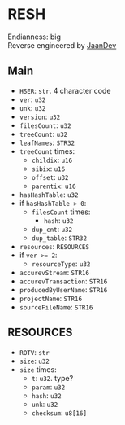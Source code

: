 # RESH
Endianness: big  
Reverse engineered by [JaanDev](https://github.com/JaanDev)

## Main
* `HSER`: `str`. 4 character code
* `ver`: `u32`
* `unk`: `u32`
* `version`: `u32`
* `filesCount`: `u32`
* `treeCount`: `u32`
* `leafNames`: `STR32`
* `treeCount` times:
    * `childix`: `u16`
    * `sibix`: `u16`
    * `offset`: `u32`
    * `parentix`: `u16`
* `hasHashTable`: `u32`
* if `hasHashTable > 0`:
    * `filesCount` times:
        * `hash`: `u32`
    * `dup_cnt`: `u32`
    * `dup_table`: `STR32`
* `resources`: `RESOURCES`
* if `ver >= 2`:
    * `resourceType`: `u32`
* `accurevStream`: `STR16`
* `accurevTransaction`: `STR16`
* `producedByUserName`: `STR16`
* `projectName`: `STR16`
* `sourceFileName`: `STR16`

## RESOURCES
* `ROTV`: `str`
* `size`: `u32`
* `size` times:
    * `t`: `u32`. type?
    * `param`: `u32`
    * `hash`: `u32`
    * `unk`: `u32`
    * `checksum`: `u8[16]`